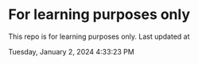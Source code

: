 # For learning purposes only
This repo is for learning purposes only.
Last updated at

Tuesday, January 2, 2024 4:33:23 PM

